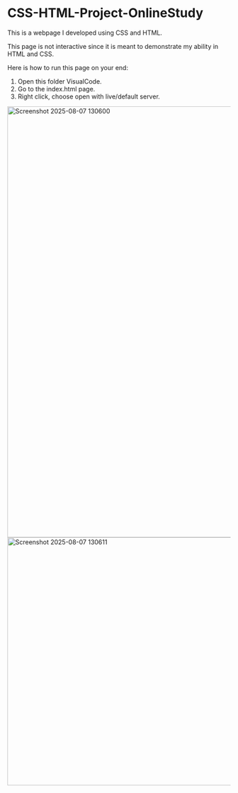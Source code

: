 # CSS-HTML-Project-OnlineStudy
This is a webpage I developed using CSS and HTML.

This page is not interactive since it is meant to demonstrate my ability in HTML and CSS.

Here is how to run this page on your end:
1. Open this folder VisualCode.
2. Go to the index.html page.
3. Right click, choose open with live/default server.
<img width="1919" height="973" alt="Screenshot 2025-08-07 130600" src="https://github.com/user-attachments/assets/12f10c3a-0599-4409-9030-3eae121f311f" />
<img width="1917" height="560" alt="Screenshot 2025-08-07 130611" src="https://github.com/user-attachments/assets/68c61f7d-fa5a-451f-9925-11324a5771b7" />
